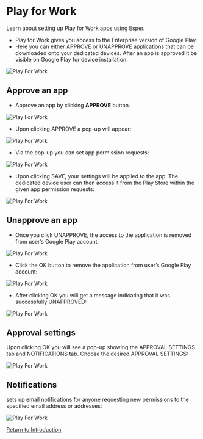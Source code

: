 # Play for Work

Learn about setting up Play for Work apps using Esper.

* Play for Work gives you access to the Enterprise version of Google Play.
* Here you can either APPROVE or UNAPPROVE applications that can be downloaded onto your dedicated devices. After an app is approved it be visible on Google Play for device installation:

![Play For Work](../../assets/OLD_DASHBOARD/1_PW.png)

## Approve an app

* Approve an app by clicking **APPROVE** button.

![Play For Work](../../assets/OLD_DASHBOARD/2_PW.png)

* Upon clicking APPROVE a pop-up will appear:

![Play For Work](../../assets/OLD_DASHBOARD/3_PW.png)

* Via the pop-up you can set app permission requests:

![Play For Work](../../assets/OLD_DASHBOARD/4_PW.png)

* Upon clicking SAVE, your settings will be applied to the app. The dedicated device user can then access it from the Play Store within the given app permission requests:

![Play For Work](../../assets/OLD_DASHBOARD/5_PW.png)

## Unapprove an app

* Once you click UNAPPROVE, the access to the application is removed from user’s Google Play account:

![Play For Work](../../assets/OLD_DASHBOARD/5_PW.png)

* Click the OK button to remove the application from user’s Google Play account:

![Play For Work](../../assets/OLD_DASHBOARD/6_PW.png)

* After clicking OK you will get a message indicating that it was successfully UNAPPROVED:

![Play For Work](../../assets/OLD_DASHBOARD/7_PW.png)

## Approval settings

Upon clicking OK you will see a pop-up showing the APPROVAL SETTINGS tab and NOTIFICATIONS tab. Choose the desired APPROVAL SETTINGS:

![Play For Work](../../assets/OLD_DASHBOARD/4_PW.png)

## Notifications

sets up email notifications for anyone requesting new permissions to the specified email address or addresses:

![Play For Work](../../assets/OLD_DASHBOARD/8_PW.png)

[Return to Introduction](../index.md)
